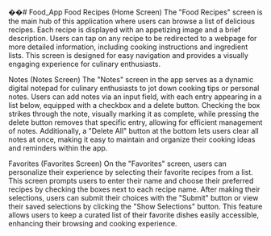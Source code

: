 ��#   F o o d _ A p p 
 
 
Food Recipes (Home Screen)
The "Food Recipes" screen is the main hub of this application where users can browse a list of delicious recipes. Each recipe is displayed with an appetizing image and a brief description. Users can tap on any recipe to be redirected to a webpage for more detailed information, including cooking instructions and ingredient lists. This screen is designed for easy navigation and provides a visually engaging experience for culinary enthusiasts.

Notes (Notes Screen)
The "Notes" screen in the app serves as a dynamic digital notepad for culinary enthusiasts to jot down cooking tips or personal notes. Users can add notes via an input field, with each entry appearing in a list below, equipped with a checkbox and a delete button. Checking the box strikes through the note, visually marking it as complete, while pressing the delete button removes that specific entry, allowing for efficient management of notes. Additionally, a "Delete All" button at the bottom lets users clear all notes at once, making it easy to maintain and organize their cooking ideas and reminders within the app.

Favorites (Favorites Screen)
On the "Favorites" screen, users can personalize their experience by selecting their favorite recipes from a list. This screen prompts users to enter their name and choose their preferred recipes by checking the boxes next to each recipe name. After making their selections, users can submit their choices with the "Submit" button or view their saved selections by clicking the "Show Selections" button. This feature allows users to keep a curated list of their favorite dishes easily accessible, enhancing their browsing and cooking experience.

